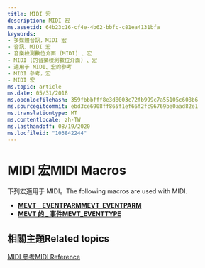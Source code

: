 ```yaml
---
title: MIDI 宏
description: MIDI 宏
ms.assetid: 64b23c16-cf4e-4b62-bbfc-c81ea4131bfa
keywords:
- 多媒體音訊，MIDI 宏
- 音訊、MIDI 宏
- 音樂檢測數位介面 (MIDI) 、宏
- MIDI (的音樂檢測數位介面) 、宏
- 適用于 MIDI、宏的參考
- MIDI 參考，宏
- MIDI 宏
ms.topic: article
ms.date: 05/31/2018
ms.openlocfilehash: 359fbbbfff8e3d8003c72fb999c7a55105c608b6
ms.sourcegitcommit: ebd3ce6908ff865f1ef66f2fc96769be0aad82e1
ms.translationtype: MT
ms.contentlocale: zh-TW
ms.lasthandoff: 08/19/2020
ms.locfileid: "103842244"
---
```

# <a name="midi-macros"></a><span data-ttu-id="e53c2-110">MIDI 宏</span><span class="sxs-lookup"><span data-stu-id="e53c2-110">MIDI Macros</span></span>

<span data-ttu-id="e53c2-111">下列宏適用于 MIDI。</span><span class="sxs-lookup"><span data-stu-id="e53c2-111">The following macros are used with MIDI.</span></span>

-   [<span data-ttu-id="e53c2-112">**MEVT \_ EVENTPARM**</span><span class="sxs-lookup"><span data-stu-id="e53c2-112">**MEVT\_EVENTPARM**</span></span>](/windows/win32/api/mmeapi/nf-mmeapi-mevt_eventparm)
-   [<span data-ttu-id="e53c2-113">**MEVT 的 \_ 事件**</span><span class="sxs-lookup"><span data-stu-id="e53c2-113">**MEVT\_EVENTTYPE**</span></span>](/windows/win32/api/mmeapi/nf-mmeapi-mevt_eventtype)

## <a name="related-topics"></a><span data-ttu-id="e53c2-114">相關主題</span><span class="sxs-lookup"><span data-stu-id="e53c2-114">Related topics</span></span>

<dl> <dt>

[<span data-ttu-id="e53c2-115">MIDI 參考</span><span class="sxs-lookup"><span data-stu-id="e53c2-115">MIDI Reference</span></span>](midi-reference.md)
</dt> </dl>

 

 